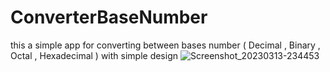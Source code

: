 # ConverterBaseNumber
this a simple app for converting between bases number ( Decimal , Binary , Octal , Hexadecimal ) with simple design
![Screenshot_20230313-234453](https://user-images.githubusercontent.com/105106529/224839549-ac4cc959-864d-4f4b-beab-496e006539c8.jpg)
